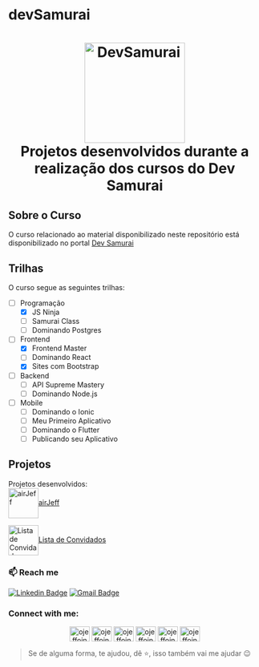# devSamurai
<h1 align="center">
    <img alt="DevSamurai" src="https://cursos.devsamurai.com.br/assets/shared/logo-blank-dbb2e723b562d42311c93ab3217a154e0da5dc30969b9714ffab350888f374bd.png" width="200px" /><br />
    Projetos desenvolvidos durante a realização dos cursos do Dev Samurai
</h1>

## Sobre o Curso
O curso relacionado ao material disponibilizado neste repositório está disponibilizado no portal [Dev Samurai](https://class.devsamurai.com.br) 

## Trilhas
O curso segue as seguintes trilhas:
- [ ] Programação
  - [x] JS Ninja
  - [ ] Samurai Class
  - [ ] Dominando Postgres
- [ ] Frontend
  - [x] Frontend Master
  - [ ] Dominando React
  - [x] Sites com Bootstrap
- [ ] Backend
  - [ ] API Supreme Mastery
  - [ ] Dominando Node.js
- [ ] Mobile
  - [ ] Dominando o Ionic
  - [ ] Meu Primeiro Aplicativo
  - [ ] Dominando o Flutter
  - [ ] Publicando seu Aplicativo

## Projetos
Projetos desenvolvidos: <br />
<a href="https://github.com/ojeffpinheiro01/devSamurai/tree/main/frontend/bootstrap/airJeff" target="blank"><img align="center" src="https://www.iconpacks.net/icons/2/free-hotel-icon-1880-thumb.png" alt="airJeff" height="60" width="60" />airJeff</a>

<a href="https://github.com/ojeffpinheiro01/devSamurai/tree/main/programacao/JS/projeto" target="blank"><img align="center" src="https://images.vexels.com/media/users/3/151869/isolated/preview/767ca771755f4675d4063c03e17c8595-medical-checklist-icon-by-vexels.png" alt="Lista de Convidados" height="60" width="60" />Lista de Convidados</a>


### :mailbox: Reach me	
[![Linkedin Badge](https://img.shields.io/badge/-JefersonPinheiro-blue?style=flat-square&logo=Linkedin&logoColor=white&link=https://https://www.linkedin.com/in/jeferson-pinheiro/)](https://www.linkedin.com/in/jeferson-pinheiro/)
[![Gmail Badge](https://img.shields.io/badge/-jefersonpinheirodesouza@gmail.com-c14438?style=flat-square&logo=Gmail&logoColor=white&link=mailto:jefersonpinheirodesouza@gmail.com)](mailto:jefersonpinheirodesouza@gmail.com)

<h3 align="left">Connect with me:</h3>
<p align="center">
<a href="https://dev.to/ojeffoinheiro" target="blank"><img align="center" src="https://cdn.jsdelivr.net/npm/simple-icons@3.0.1/icons/dev-dot-to.svg" alt="ojeffoinheiro" height="30" width="40" /></a>
<a href="https://codepen.io/ojeffoinheiro" target="blank"><img align="center" src="https://cdn.jsdelivr.net/npm/simple-icons@3.0.1/icons/codepen.svg" alt="ojeffoinheiro" height="30" width="40" /></a>
<a href="https://linkedin.com/in/jeferson-pinheiro" target="blank"><img align="center" src="https://cdn.jsdelivr.net/npm/simple-icons@3.0.1/icons/linkedin.svg" alt="ojeffoinheiro" height="30" width="40" /></a>
<a href="https://stackoverflow.com/ojeffpinheiro" target="blank"><img align="center" src="https://cdn.jsdelivr.net/npm/simple-icons@3.0.1/icons/stackoverflow.svg" alt="ojeffoinheiro" height="30" width="40" /></a>
<a href="https://codesandbox.io/u/ojeffoinheiro" target="blank"><img align="center" src="https://cdn.jsdelivr.net/npm/simple-icons@3.0.1/icons/codesandbox.svg" alt="ojeffoinheiro" height="30" width="40" /></a>
<a href="https://app.rocketseat.com.br/me/jeferson-pinheiro-de-souza-1580117763" target="blank"><img align="center" src="https://image.flaticon.com/icons/svg/1356/1356604.svg" alt="ojeffoinheiro" height="30" width="40" /></a>
</p>

>Se de alguma forma, te ajudou, dê ⭐, isso também vai me ajudar 😉
